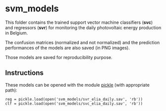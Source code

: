 
# svm_models

This folder contains the trained support vector machine classifiers (**svc**) and regressors (**svr**) for monitoring the daily photovoltaic energy production
in Belgium. 

The confusion matrices (normalized and not normalized) and the prediction performances of the models are also saved (in PNG images). 

Those models are saved for reproducibility purpose.

## Instructions

These models can be opened with the module 
[pickle](https://docs.python.org/3/library/pickle.html) (with appropriate path):  

````
reg = pickle.load(open('svm_models/svr_elia_daily.sav', 'rb'))
clf = pickle.load(open('svm_models/svc_elia_daily.sav', 'rb'))

````